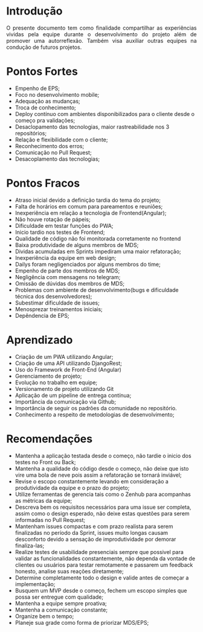 # Introdução
<p align="justify">O presente documento tem como finalidade compartilhar as experiências vividas pela equipe durante o desenvolvimento do projeto além de promover uma autorreflexão. Também visa auxiliar outras equipes na condução de futuros projetos.</p>
    
# Pontos Fortes
* Empenho de EPS;
* Foco no desenvolvimento mobile;
* Adequação as mudanças;
* Troca de conhecimento;
* Deploy contínuo com ambientes disponibilizados para o cliente desde o começo pra validações;
* Desaclopamento das tecnologias, maior rastreabilidade nos 3 repositórios;
* Relação e flexibilidade com o cliente;
* Reconhecimento dos erros;
* Comunicação no Pull Request;
* Desacoplamento das tecnologias;


# Pontos Fracos
* Atraso inicial devido a definição tardia do tema do projeto;
* Falta de horários em comum para pareamentos e reuniões;
* Inexperiência em relação a tecnologia de Frontend(Angular);
* Não houve rotação de pápeis;
* Dificuldade em testar funções do PWA;
* Inicio tardio nos testes de Frontend;
* Qualidade de código não foi monitorada corretamente no frontend
* Baixa produtividade de alguns membros de MDS;
* Dividas acumuladas em Sprints impediram uma maior refatoração;
* Inexperiência da equipe em web design;
* Dailys foram negligenciados por alguns membros do time;
* Empenho de parte dos membros de MDS;
* Negligência com mensagens no telegram;
* Omissão de dúvidas dos membros de MDS;
* Problemas com ambiente de desenvolvimento(bugs e dificuldade técnica dos desenvolvedores);
* Subestimar dificuldade de issues;
* Menosprezar treinamentos iniciais;
* Depêndencia de EPS;


# Aprendizado
* Criação de um PWA utilizando Angular;
* Criação de uma API utilizando DjangoRest;
* Uso do Framework de Front-End (Angular)
* Gerenciamento de projeto;
* Evolução no trabalho em equipe;
* Versionamento de projeto utilizando Git
* Aplicação de um pipeline de entrega contínua;
* Importância da comunicação via Github;
* Importância de seguir os padrões da comunidade no repositório.
* Conhecimento a respeito de metodologias de desenvolvimento;

# Recomendações
* Mantenha a aplicação testada desde o começo, não tardie o inicio dos testes no Front ou Back;
* Mantenha a qualidade do código desde o começo, não deixe que isto vire uma bola de neve pois assim a refatoração se tornará inviável;
* Revise o escopo constantemente levando em consideração a produtividade da equipe e o prazo do projeto;
* Utilize ferramentas de gerencia tais como o Zenhub para acompanhas as métricas da equipe;
* Descreva bem os requisitos necessários para uma issue ser completa, assim como o design esperado, não deixe estas questões para serem informadas no Pull Request;
* Mantenham issues compactas e com prazo realista para serem finalizadas no período da Sprint, issues muito longas causam desconforto devido a sensação de improdutividade por demorar finaliza-las;
* Realize testes de usabilidade presenciais sempre que possivel para validar as funcionalidades constantemente, não dependa da vontade de clientes ou usuários para testar remotamente e passarem um feedback honesto, analise suas reações diretamente;
* Determine completamente todo o design e valide antes de começar a implementação;
* Busquem um MVP desde o começo, fechem um escopo simples que possa ser entregue com qualidade;
* Mantenha a equipe sempre proativa;
* Mantenha a comunicação constante;
* Organize bem o tempo;
* Planeje sua grade como forma de priorizar MDS/EPS;